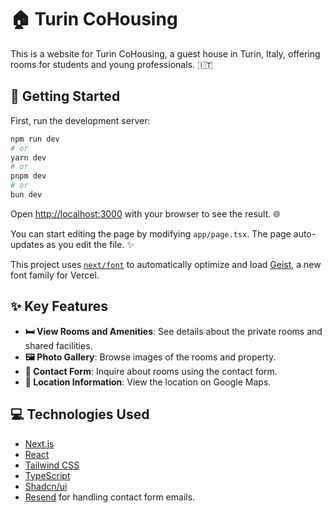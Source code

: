 # 🏠 Turin CoHousing

This is a website for Turin CoHousing, a guest house in Turin, Italy, offering rooms for students and young professionals. 🇮🇹

## 🚀 Getting Started

First, run the development server:

```bash
npm run dev
# or
yarn dev
# or
pnpm dev
# or
bun dev
```

Open [http://localhost:3000](https://www.google.com/search?q=http://localhost:3000) with your browser to see the result. 🌐

You can start editing the page by modifying `app/page.tsx`. The page auto-updates as you edit the file. ✨

This project uses [`next/font`](https://www.google.com/search?q=%5Bhttps://nextjs.org/docs/app/building-your-application/optimizing/fonts%5D\(https://nextjs.org/docs/app/building-your-application/optimizing/fonts\)) to automatically optimize and load [Geist](https://vercel.com/font), a new font family for Vercel.

## ✨ Key Features

* **🛏️ View Rooms and Amenities**: See details about the private rooms and shared facilities.
* **🖼️ Photo Gallery**: Browse images of the rooms and property.
* **📧 Contact Form**: Inquire about rooms using the contact form.
* **📍 Location Information**: View the location on Google Maps.

## 💻 Technologies Used

* [Next.js](https://nextjs.org/)
* [React](https://reactjs.org/)
* [Tailwind CSS](https://tailwindcss.com/)
* [TypeScript](https://www.typescriptlang.org/)
* [Shadcn/ui](https://ui.shadcn.com/)
* [Resend](https://resend.com/) for handling contact form emails.
